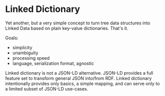 # Linked Dictionary

Yet another, but a very simple concept to turn tree data structures into Linked Data based on plain key-value dictionaries. That's it.

Goals:
 * simplicity
 * unambiguity
 * processing speed
 * language, serialization format, agnostic

Linked dictionary is not a JSON-LD alternative. JSON-LD provides a full feature set to transform general JSON into/from RDF. Linked dictionary intentionally provides only basics, a simple mapping, and can serve only to a limited subset of JSON-LD use-cases.
